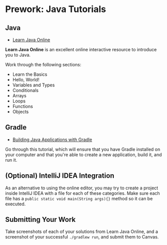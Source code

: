 # Prework: Java Tutorials

## Java
* [Learn Java Online](http://www.learnjavaonline.org/)

**Learn Java Online** is an excellent online interactive resource to introduce you to Java.

Work through the following sections:

* Learn the Basics
* Hello, World!
* Variables and Types
* Conditionals
* Arrays
* Loops
* Functions
* Objects

## Gradle
* [Building Java Applications with Gradle](https://guides.gradle.org/building-java-applications/)

Go through this tutorial, which will ensure that you have Gradle installed on your computer and that you're able to create a new application, build it, and run it.

## (Optional) IntelliJ IDEA Integration
As an alternative to using the online editor, you may try to create a project inside IntelliJ IDEA with a file for each of these categories. Make sure each file has a `public static void main(String args){}` method so it can be executed.

## Submitting Your Work
Take screenshots of each of your solutions from Learn Java Online, and a screenshot of your successful `./gradlew run`, and submit them to Canvas.
